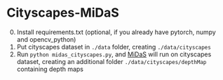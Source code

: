 # Cityscapes-MiDaS

0. Install requirements.txt (optional, if you already have pytorch, numpy and opencv_python)
1. Put cityscapes dataset in ```./data``` folder, creating ```./data/cityscapes```
2. Run ```python midas_cityscapes.py```, and [MiDaS](https://pytorch.org/hub/intelisl_midas_v2/ "MiDaS") will run on cityscapes dataset, creating an additional folder ```./data/cityscapes/depthMap``` containing depth maps
